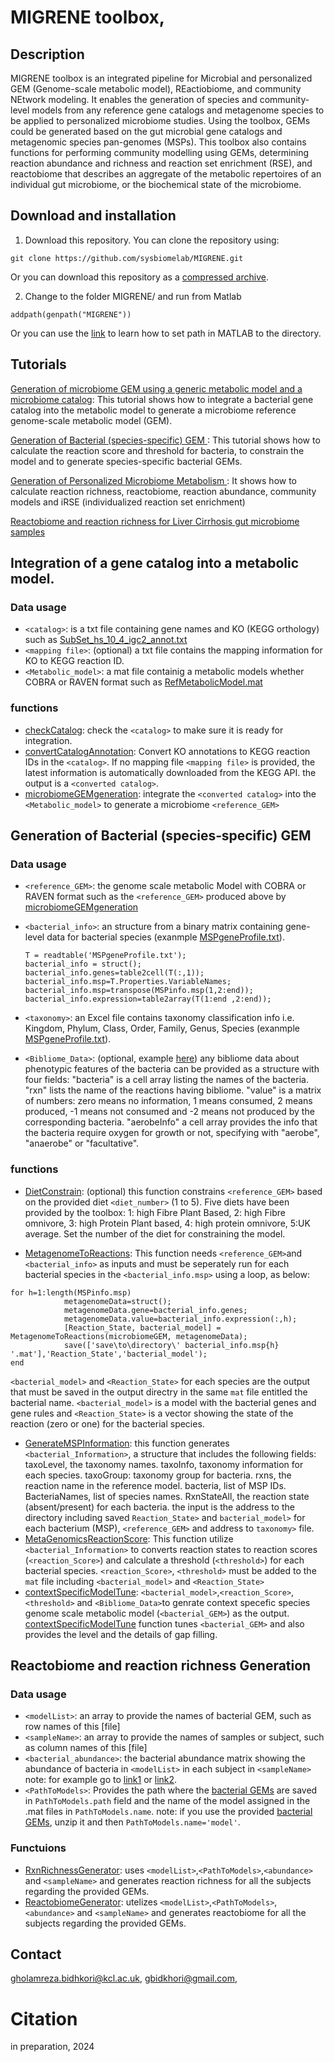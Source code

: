 # MIGRENE toolbox,
## Description 
MIGRENE toolbox is an integrated pipeline for Microbial and personalized GEM (Genome-scale metabolic model), REactiobiome, and community NEtwork modeling. It enables the generation of species and community-level models from any reference gene catalogs and metagenome species to be applied to personalized microbiome studies. Using the toolbox, GEMs could be generated based on the gut microbial gene catalogs and metagenomic species pan-genomes (MSPs). This toolbox also contains functions for performing community modelling using GEMs, determining reaction abundance and richness and reaction set enrichment (RSE), and reactobiome that describes an aggregate of the metabolic repertoires of an individual gut microbiome, or the biochemical state of the microbiome.

## Download and installation
1. Download this repository. You can clone the repository using:
```
git clone https://github.com/sysbiomelab/MIGRENE.git
```
Or you can download this repository as a <a href="https://codeload.github.com/sysbiomelab/MIGRENE/zip/refs/heads/master">compressed archive</a>.

2. Change to the folder MIGRENE/ and run from Matlab
```
addpath(genpath("MIGRENE"))
```
Or you can use the <a href="https://uk.mathworks.com/help/matlab/matlab_env/add-remove-or-reorder-folders-on-the-search-path.html">link</a> to learn how to set path in MATLAB to the directory.
## Tutorials
<a href="https://github.com/sysbiomelab/MIGRENE/wiki/generation-of-microbiome-GEM"> Generation of microbiome GEM using a generic metabolic model and a microbiome catalog</a>: This tutorial shows how to integrate a bacterial gene catalog 
into the metabolic model to generate a microbiome reference genome-scale metabolic model (GEM).

<a href="https://github.com/sysbiomelab/MIGRENE/wiki/generation-of-microbiome-GEM"> Generation of Bacterial (species-specific) GEM </a>: This tutorial shows how to calculate the reaction score and threshold for bacteria, to constrain the model and to generate species-specific bacterial GEMs. 

<a href="https://github.com/sysbiomelab/MIGRENE/wiki/generation-of-microbiome-GEM"> Generation of Personalized Microbiome Metabolism </a>: It shows how to calculate reaction richness, reactobiome, reaction abundance, community models and iRSE (individualized reaction set enrichment)

<a href="https://github.com/sysbiomelab/LiverCirrhosis_MS"> Reactobiome and reaction richness for Liver Cirrhosis gut microbiome samples </a>


## Integration of a gene catalog into a metabolic model.
### Data usage
* `<catalog>`: is a txt file containing gene names and KO (KEGG orthology) such as [SubSet_hs_10_4_igc2_annot.txt](data/SubSet_hs_10_4_igc2_annot.txt)
* `<mapping file>`: (optional) a txt file contains the mapping information for KO to KEGG reaction ID.
* `<Metabolic_model>`: a mat file containig a metabolic models whether COBRA or RAVEN format such as [RefMetabolicModel.mat](mat/RefMetabolicModel.mat) 
### functions
* [checkCatalog](Functions/checkCatalog.m): check the `<catalog>` to make sure it is ready for integration.
* [convertCatalogAnnotation](Functions/convertCatalogAnnotation.m): Convert KO annotations to KEGG reaction IDs in the  `<catalog>`. If no mapping file `<mapping file>` is provided, the latest information is automatically downloaded from the KEGG API. the output is a `<converted catalog>`.
* [microbiomeGEMgeneration](Functions/microbiomeGEMgeneration.m): integrate the `<converted catalog>` into the `<Metabolic_model>` to generate a microbiome `<reference_GEM>`


## Generation of Bacterial (species‐specific) GEM
### Data usage
* `<reference_GEM>`: the genome scale metabolic Model with COBRA or RAVEN format such as the `<reference_GEM>` produced above by [microbiomeGEMgeneration](Functions/microbiomeGEMgeneration.m)
* `<bacterial_info>`: an structure from a binary matrix containing gene-level data for bacterial species (exanmple [MSPgeneProfile.txt](data/MSPgeneProfile.txt)).
    
  ```
  T = readtable('MSPgeneProfile.txt');
  bacterial_info = struct();
  bacterial_info.genes=table2cell(T(:,1));
  bacterial_info.msp=T.Properties.VariableNames;
  bacterial_info.msp=transpose(MSPinfo.msp(1,2:end));
  bacterial_info.expression=table2array(T(1:end ,2:end));
  ```
* `<taxonomy>`: an Excel file contains taxonomy classification info i.e. Kingdom, Phylum, Class, Order, Family, Genus, Species (exanmple [MSPgeneProfile.txt](data/MSPgeneProfile.txt)). 
* `<Bibliome_Data>`: (optional, example [here](mat/bibliome.mat)) any bibliome data about phenotypic features of the bacteria can be provided as a structure with four fields: "bacteria" is a cell array listing the names of the bacteria. "rxn" lists the name of the reactions having bibliome. "value" is a matrix of numbers: zero means no information, 1 means consumed, 2 means produced, -1 means not consumed and -2 means not produced by the corresponding bacteria. "aerobeInfo" a cell array provides the info that the bacteria require oxygen for growth or not, specifying with "aerobe", "anaerobe" or "facultative".
  
### functions
* [DietConstrain](Functions/DietConstrain.m): (optional) this function constrains `<reference_GEM>` based on the provided diet `<diet_number>` (1 to 5). Five diets have been provided by the toolbox: 1: high Fibre Plant Based, 2: high Fibre omnivore, 3: high Protein Plant based, 4: high protein omnivore, 5:UK average. Set the number of the diet for constraining the model.

* [MetagenomeToReactions](Functions/MetagenomeToReactions.m): This function needs `<reference_GEM>`and `<bacterial_info>` as inputs and must be seperately run for each bacterial species in the `<bacterial_info.msp>` using a loop, as below:
```
for h=1:length(MSPinfo.msp) 	
            metagenomeData=struct();
            metagenomeData.gene=bacterial_info.genes;
            metagenomeData.value=bacterial_info.expression(:,h);
            [Reaction_State, bacterial_model] = MetagenomeToReactions(microbiomeGEM, metagenomeData);
            save(['save\to\directory\' bacterial_info.msp{h} '.mat'],'Reaction_State','bacterial_model');
end
```
`<bacterial_model>` and `<Reaction_State>` for each species are the output that must be saved in the output directry in the same `mat` file entitled the bacterial name.
`<bacterial_model>` is a model with the bacterial genes and gene rules and `<Reaction_State>` is a vector showing the state of the reaction (zero or one) for the bacterial species.
* [GenerateMSPInformation](Functions/GenerateMSPInformation.m): this function generates  `<bacterial_Information>`, a structure that includes the following fields: taxoLevel, the taxonomy names. taxoInfo, taxonomy information for each species. taxoGroup: taxonomy group for bacteria. rxns, the reaction name in the reference model. bacteria, list of MSP IDs. BacteriaNames, list of species names. RxnStateAll, the reaction state (absent/present) for each bacteria. the input is the address to the directory including saved `Reaction_State>` and `bacterial_model>` for each bacterium (MSP), `<reference_GEM>` and address to `taxonomy>` file.
* [MetaGenomicsReactionScore](Functions/MetaGenomicsReactionScore.m): This function utilize `<bacterial_Information>` to converts reaction states to reaction scores (`<reaction_Score>`) and calculate a threshold (`<threshold>`) for each bacterial species. `<reaction_Score>`, `<threshold>` must be added to the `mat` file including `<bacterial_model>` and `<Reaction_State>`
* [contextSpecificModelTune](Functions/contextSpecificModelTune.m): `<bacterial_model>`,`<reaction_Score>`, `<threshold>` and `<Bibliome_Data>`to genrate context specefic species genome scale metabolic model (`<bacterial_GEM>`) as the output. [contextSpecificModelTune](Functions/contextSpecificModelTune.m) function tunes `<bacterial_GEM>` and also provides the level and the details of gap filling.

## Reactobiome and reaction richness Generation

### Data usage

* `<modelList>`: an array to provide the names of bacterial GEM, such as row names of this [file]
* `<sampleName>`: an array to provide the names of samples or subject, such as column names of this [file]
* `<bacterial_abundance>`: the bacterial abundance matrix showing the abundance of bacteria in `<modelList>` in each subject in `<sampleName>`  note: for example go to [link1](https://github.com/sysbiomelab/LiverCirrhosis_MS) or [link2](https://github.com/sysbiomelab/MIGRENE/wiki/Generation-of-Personalized-Microbiome-Metabolism). 
* `<PathToModels>`: Provides the path where the [bacterial GEMs](https://github.com/sysbiomelab/LiverCirrhosis_MS/blob/main/GEMmodels.zip) are saved in `PathToModels.path` field and the name of the model assigned in the .mat files in `PathToModels.name`. note: if you use the provided [bacterial GEMs](https://github.com/sysbiomelab/LiverCirrhosis_MS/blob/main/GEMmodels.zip), unzip it and then ```PathToModels.name='model'```.

### Functuions
* [RxnRichnessGenerator](Functions/RxnRichnessGenerator.m): uses `<modelList>`,`<PathToModels>`,`<abundance>` and `<sampleName>` and generates reaction richness for all the subjects regarding the provided GEMs.
* [ReactobiomeGenerator](Functions/ReactobiomeGenerator.m): utelizes `<modelList>`,`<PathToModels>`,`<abundance>` and `<sampleName>` and generates reactobiome for all the subjects regarding the provided GEMs.

## Contact
gholamreza.bidhkori@kcl.ac.uk,
gbidkhori@gmail.com,
# Citation
in preparation, 2024

